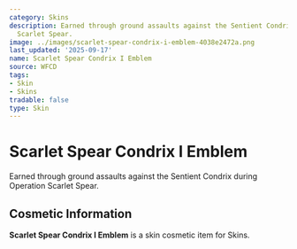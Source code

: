 ```yaml
---
category: Skins
description: Earned through ground assaults against the Sentient Condrix during Operation
  Scarlet Spear.
image: ../images/scarlet-spear-condrix-i-emblem-4038e2472a.png
last_updated: '2025-09-17'
name: Scarlet Spear Condrix I Emblem
source: WFCD
tags:
- Skin
- Skins
tradable: false
type: Skin
---
```


# Scarlet Spear Condrix I Emblem

Earned through ground assaults against the Sentient Condrix during Operation Scarlet Spear.

## Cosmetic Information

**Scarlet Spear Condrix I Emblem** is a skin cosmetic item for Skins.


